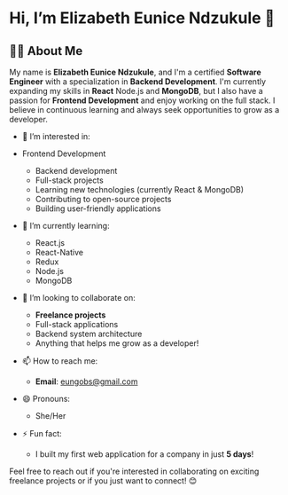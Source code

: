 # Hi, I’m Elizabeth Eunice Ndzukule 👋

## 👩‍💻 About Me
My name is **Elizabeth Eunice Ndzukule**, and I'm a certified **Software Engineer** with a specialization in **Backend Development**. I'm currently expanding my skills in **React** Node.js and **MongoDB**, but I also have a passion for **Frontend Development** and enjoy working on the full stack. I believe in continuous learning and always seek opportunities to grow as a developer.

- 👀 I’m interested in:
- Frontend Development
  - Backend development
  - Full-stack projects
  - Learning new technologies (currently React & MongoDB)
  - Contributing to open-source projects
  - Building user-friendly applications

- 🌱 I’m currently learning:
  - React.js
  - React-Native
  - Redux
  - Node.js
  - MongoDB

- 💞️ I’m looking to collaborate on:
  - **Freelance projects**
  - Full-stack applications
  - Backend system architecture
  - Anything that helps me grow as a developer!

- 📫 How to reach me:
  - **Email**: eungobs@gmail.com

- 😄 Pronouns:
  - She/Her

- ⚡ Fun fact:
  - I built my first web application for a company in just **5 days**!

Feel free to reach out if you're interested in collaborating on exciting freelance projects or if you just want to connect! 😊

